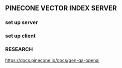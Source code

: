 ## PINECONE VECTOR INDEX SERVER

### set up server


### set up client



### RESEARCH

https://docs.pinecone.io/docs/gen-qa-openai



